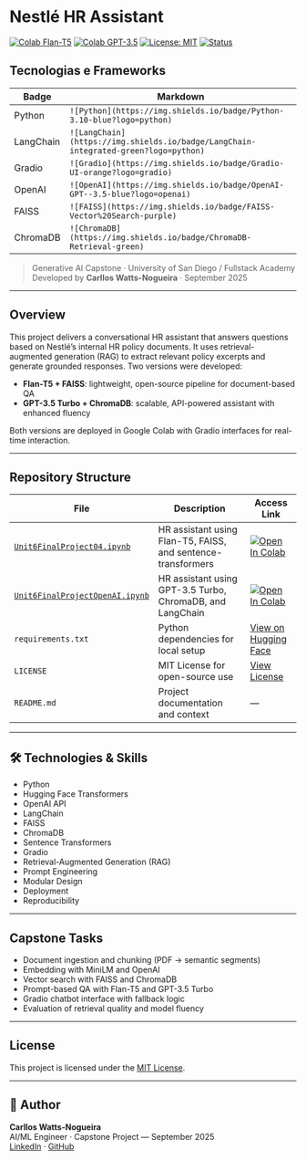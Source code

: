 #  Nestlé HR Assistant

[![Colab Flan-T5](https://img.shields.io/badge/Colab-Flan--T5%20Version-blue?logo=googlecolab)](https://colab.research.google.com/github/cwattsnogueira/nestle-hr-assistant/blob/main/Unit6FinalProject04.ipynb)
[![Colab GPT-3.5](https://img.shields.io/badge/Colab-GPT--3.5%20Version-green?logo=googlecolab)](https://colab.research.google.com/github/cwattsnogueira/nestle-hr-assistant/blob/main/Unit6FinalProjectOpenAI.ipynb)
[![License: MIT](https://img.shields.io/badge/License-MIT-lightgrey.svg)](https://github.com/cwattsnogueira/nestle-hr-assistant/blob/main/LICENSE)
[![Status](https://img.shields.io/badge/Status-Completed-brightgreen)](https://github.com/cwattsnogueira/nestle-hr-assistant)

##  Tecnologias e Frameworks

| Badge | Markdown |
|-------|----------|
| Python | `![Python](https://img.shields.io/badge/Python-3.10-blue?logo=python)` |
| LangChain | `![LangChain](https://img.shields.io/badge/LangChain-integrated-green?logo=python)` |
| Gradio | `![Gradio](https://img.shields.io/badge/Gradio-UI-orange?logo=gradio)` |
| OpenAI | `![OpenAI](https://img.shields.io/badge/OpenAI-GPT--3.5-blue?logo=openai)` |
| FAISS | `![FAISS](https://img.shields.io/badge/FAISS-Vector%20Search-purple)` |
| ChromaDB | `![ChromaDB](https://img.shields.io/badge/ChromaDB-Retrieval-green)` |

> Generative AI Capstone · University of San Diego / Fullstack Academy  
> Developed by **Carllos Watts-Nogueira** · September 2025

---

##  Overview

This project delivers a conversational HR assistant that answers questions based on Nestlé’s internal HR policy documents. It uses retrieval-augmented generation (RAG) to extract relevant policy excerpts and generate grounded responses. Two versions were developed:

- **Flan-T5 + FAISS**: lightweight, open-source pipeline for document-based QA
- **GPT-3.5 Turbo + ChromaDB**: scalable, API-powered assistant with enhanced fluency

Both versions are deployed in Google Colab with Gradio interfaces for real-time interaction.

---

##  Repository Structure

| File | Description | Access Link |
|------|-------------|-------------|
| [`Unit6FinalProject04.ipynb`](https://github.com/cwattsnogueira/nestle-hr-assistant/blob/main/Unit6FinalProject04.ipynb) | HR assistant using Flan-T5, FAISS, and sentence-transformers | <a href="https://colab.research.google.com/github/cwattsnogueira/nestle-hr-assistant/blob/main/Unit6FinalProject04.ipynb" target="_parent"><img src="https://colab.research.google.com/assets/colab-badge.svg" alt="Open In Colab"/></a> |
| [`Unit6FinalProjectOpenAI.ipynb`](https://github.com/cwattsnogueira/nestle-hr-assistant/blob/main/Unit6FinalProjectOpenAI.ipynb) | HR assistant using GPT-3.5 Turbo, ChromaDB, and LangChain | <a href="https://colab.research.google.com/github/cwattsnogueira/nestle-hr-assistant/blob/main/Unit6FinalProjectOpenAI.ipynb" target="_parent"><img src="https://colab.research.google.com/assets/colab-badge.svg" alt="Open In Colab"/></a> |
| `requirements.txt` | Python dependencies for local setup | [View on Hugging Face](https://huggingface.co/spaces/cwattsnogueira/bikeease-ad-generator/tree/main) |
| `LICENSE` | MIT License for open-source use | [View License](https://github.com/cwattsnogueira/bikeease-ad-generator/blob/main/LICENSE) |
| `README.md` | Project documentation and context | — |

---

## 🛠️ Technologies & Skills

- Python
- Hugging Face Transformers
- OpenAI API
- LangChain
- FAISS
- ChromaDB
- Sentence Transformers
- Gradio
- Retrieval-Augmented Generation (RAG)
- Prompt Engineering
- Modular Design
- Deployment
- Reproducibility

---

##  Capstone Tasks

-  Document ingestion and chunking (PDF → semantic segments)
-  Embedding with MiniLM and OpenAI
-  Vector search with FAISS and ChromaDB
-  Prompt-based QA with Flan-T5 and GPT-3.5 Turbo
-  Gradio chatbot interface with fallback logic
-  Evaluation of retrieval quality and model fluency

---

##  License

This project is licensed under the [MIT License](https://github.com/cwattsnogueira/bikeease-ad-generator/blob/main/LICENSE).

---

## 👤 Author

**Carllos Watts-Nogueira**  
AI/ML Engineer · Capstone Project — September 2025  
[LinkedIn](https://www.linkedin.com/in/cwattsnogueira) · [GitHub](https://github.com/cwattsnogueira)
